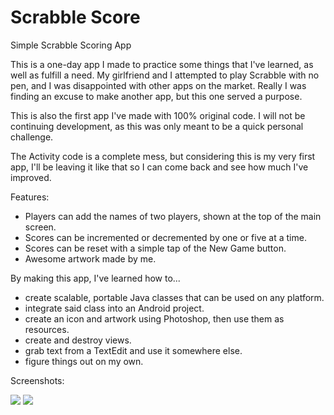 # Scrabble Score
Simple Scrabble Scoring App

This is a one-day app I made to practice some things that I've learned, as well as fulfill a need. My girlfriend and I attempted to play Scrabble with no pen, and I was disappointed with other apps on the market. Really I was finding an excuse to make another app, but this one served a purpose.

This is also the first app I've made with 100% original code.
I will not be continuing development, as this was only meant to be a quick personal challenge.

The Activity code is a complete mess, but considering this is my very first app, I'll be leaving it like that so I can come back and see how much I've improved.

Features:
* Players can add the names of two players, shown at the top of the main screen.
* Scores can be incremented or decremented by one or five at a time.
* Scores can be reset with a simple tap of the New Game button. 
* Awesome artwork made by me.

By making this app, I've learned how to...
* create scalable, portable Java classes that can be used on any platform.
* integrate said class into an Android project.
* create an icon and artwork using Photoshop, then use them as resources.
* create and destroy views.
* grab text from a TextEdit and use it somewhere else.
* figure things out on my own.

Screenshots:

<img src="http://i.imgur.com/8amB8ML.png?1" />
<img src="http://i.imgur.com/77Pngwu.png?1" />


